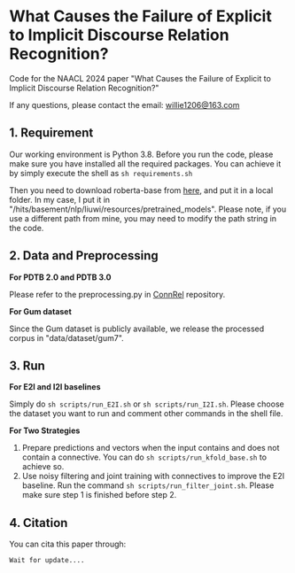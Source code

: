 # What Causes the Failure of Explicit to Implicit Discourse Relation Recognition?
Code for the NAACL 2024 paper "What Causes the Failure of Explicit to Implicit Discourse Relation Recognition?"

If any questions, please contact the email: willie1206@163.com

## 1. Requirement
Our working environment is Python 3.8. Before you run the code, please make sure you have installed all the required packages. You can achieve it by simply execute the shell as `sh requirements.sh`

Then you need to download roberta-base from [here](https://huggingface.co/roberta-base/tree/main), and put it in a local folder. In my case, I put it in "/hits/basement/nlp/liuwi/resources/pretrained_models". Please note, if you use a different path from mine, you may need to modify the path string in the code.

## 2. Data and Preprocessing
**For PDTB 2.0 and PDTB 3.0**

Please refer to the preprocessing.py in [ConnRel](https://github.com/liuwei1206/ConnRel) repository.

**For Gum dataset**

Since the Gum dataset is publicly available, we release the processed corpus in "data/dataset/gum7".

## 3. Run
**For E2I and I2I baselines**

Simply do `sh scripts/run_E2I.sh` or `sh scripts/run_I2I.sh`. Please choose the dataset you want to run and comment other commands in the shell file.

**For Two Strategies**

1. Prepare predictions and vectors when the input contains and does not contain a connective. You can do `sh scripts/run_kfold_base.sh` to achieve so.
2. Use noisy filtering and joint training with connectives to improve the E2I baseline. Run the command `sh scripts/run_filter_joint.sh`. Please make sure step 1 is finished before step 2.

## 4. Citation

You can cita this paper through:
```
Wait for update....
```




